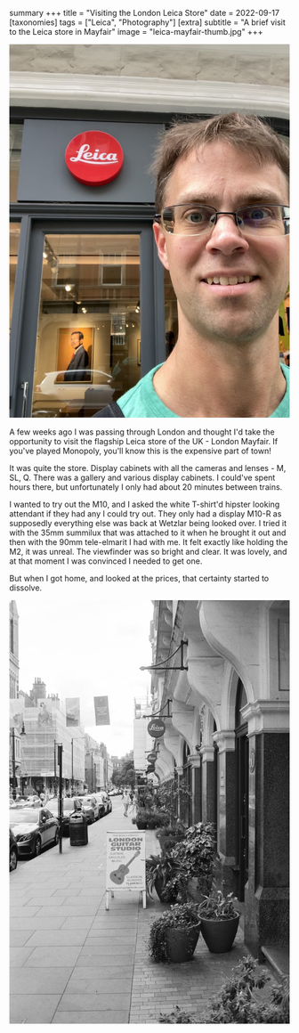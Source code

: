 summary +++
title =  "Visiting the London Leica Store"
date =  2022-09-17
[taxonomies]
tags =  ["Leica", "Photography"]
[extra]
subtitle =  "A brief visit to the Leica store in Mayfair"
image = "leica-mayfair-thumb.jpg"
+++

![Exciting!](leica-mayfair.jpg "Exciting!")

A few weeks ago I was passing through London and thought I'd take the opportunity to visit the flagship Leica store of the UK - London Mayfair. If you've played Monopoly, you'll know this is the expensive part of town!

It was quite the store. Display cabinets with all the cameras and lenses - M, SL, Q. There was a gallery and various display cabinets. I could've spent hours there, but unfortunately I only had about 20 minutes between trains.

I wanted to try out the M10, and I asked the white T-shirt'd hipster looking attendant if they had any I could try out. They only had a display M10-R as supposedly everything else was back at Wetzlar being looked over. I tried it with the 35mm summilux that was attached to it when he brought it out and then with the 90mm tele-elmarit I had with me. It felt exactly like holding the M2, it was unreal. The viewfinder was so bright and clear. It was lovely, and at that moment I was convinced I needed to get one.

But when I got home, and looked at the prices, that certainty started to dissolve.

![Duke Street, W1](leica-mayfair-thumb.jpg "Duke Street, W1")
